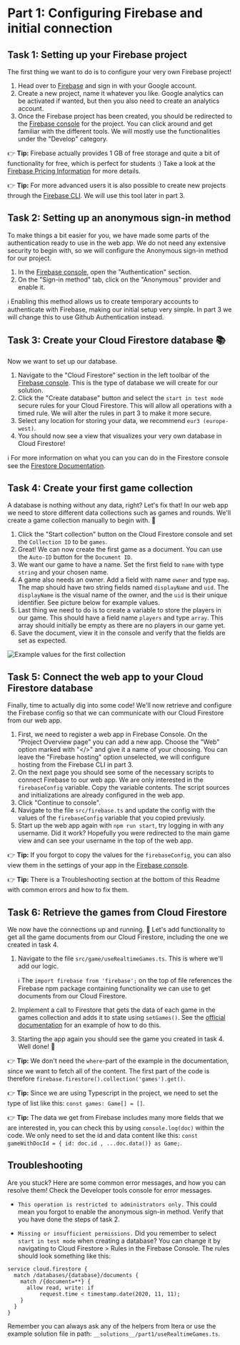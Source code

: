 # Part 1: Configuring Firebase and initial connection

## Task 1: Setting up your Firebase project
The first thing we want to do is to configure your very own Firebase project!

1. Head over to [Firebase](https://firebase.google.com/) and sign in with your Google account.
2. Create a new project, name it whatever you like. Google analytics can be activated if wanted, but then you also need to create an analytics account. 
3. Once the Firebase project has been created, you should be redirected to the [Firebase console](https://console.firebase.google.com/?authuser=0) for the project. You can click around and get familiar with the different tools. We will mostly use the functionalities under the "Develop" category. 

👉 **Tip:** Firebase actually provides 1 GB of free storage and quite a bit of functionality for free, which is perfect for students :) Take a look at the [Firebase Pricing Information](https://firebase.google.com/pricing/) for more details.

👉 **Tip:** For more advanced users it is also possible to create new projects through the [Firebase CLI](https://firebase.google.com/docs/cli). We will use this tool later in part 3. 

## Task 2: Setting up an anonymous sign-in method
To make things a bit easier for you, we have made some parts of the authentication ready to use in the web app. We do not need any extensive security to begin with, so we will configure the Anonymous sign-in method for our project.

1. In the [Firebase console](https://console.firebase.google.com/?authuser=0), open the "Authentication" section.
2. On the "Sign-in method" tab, click on the "Anonymous" provider and enable it.

ℹ️  Enabling this method allows us to create temporary accounts to authenticate with Firebase, making our initial setup very simple. In part 3 we will change this to use Github Authentication instead. 

## Task 3: Create your Cloud Firestore database 📚
Now we want to set up our database.

1. Navigate to the "Cloud Firestore" section in the left toolbar of the [Firebase console](https://console.firebase.google.com/?authuser=0). This is the type of database we will create for our solution.
2. Click the "Create database" button and select the `start in test mode` secure rules for your Cloud Firestore. This will allow all operations with a timed rule. We will alter the rules in part 3 to make it more secure.
3. Select any location for storing your data, we recommend `eur3 (europe-west)`. 
3. You should now see a view that visualizes your very own database in Cloud Firestore!

ℹ️ For more information on what you can you can do in the Firestore console see the [Firestore Documentation](https://firebase.google.com/docs/firestore/using-console).

## Task 4: Create your first game collection
A database is nothing without any data, right? Let's fix that! In our web app we need to store different data collections such as games and rounds. We'll create a game collection manually to begin with. 📔

1. Click the "Start collection" button on the Cloud Firestore console and set the `Collection ID` to be `games`.
2. Great! We can now create the first game as a document. You can use the `Auto-ID` button for the `Document ID`. 
3. We want our game to have a name. Set the first field to `name` with type `string` and your chosen name. 
4. A game also needs an owner. Add a field with name `owner` and type `map`. The map should have two string fields named `displayName` and `uid`. The `displayName` is the visual name of the owner, and the `uid` is their unique identifier. See picture below for example values.
5. Last thing we need to do is to create a variable to store the players in our game. This should have a field name `players` and type `array`. This array should initially be empty as there are no players in our game yet. 
6. Save the document, view it in the console and verify that the fields are set as expected.

![Example values for the first collection](https://i.ibb.co/F3PXsjG/Screenshot-2020-10-12-at-13-06-12.png)

## Task 5: Connect the web app to your Cloud Firestore database
Finally, time to actually dig into some code! We'll now retrieve and configure the Firebase config so that we can communicate with our Cloud Firestore from our web app.

1. First, we need to register a web app in Firebase Console. On the "Project Overview page" you can add a new app. Choose the "Web" option marked with "</>" and give it a name of your choosing. You can leave the "Firebase hosting" option unselected, we will configure hosting from the Firebase CLI in part 3. 
2. On the next page you should see some of the necessary scripts to connect Firebase to our web app. We are only interested in the `firebaseConfig` variable. Copy the variable contents. The script sources and initializations are already configured in the web app. 
4. Click "Continue to console". 
5. Navigate to the file `src/firebase.ts` and update the config with the values of the `firebaseConfig` variable that you copied previusly.
6. Start up the web app again with `npm run start`, try logging in with any username. Did it work? Hopefully you were redirected to the main game view and can see your username in the top of the web app.

👉 **Tip:** If you forgot to copy the values for the `firebaseConfig`, you can also view them in the settings of your app in the [Firebase console](https://console.firebase.google.com/?authuser=0).

👉 **Tip:** There is a Troubleshooting section at the bottom of this Readme with common errors and how to fix them.


## Task 6: Retrieve the games from Cloud Firestore
We now have the connections up and running. 👊  Let's add functionality to get all the game documents from our Cloud Firestore, including the one we created in task 4.

1. Navigate to the file `src/game/useRealtimeGames.ts`. This is where we'll add our logic.

    ℹ️  The `import firebase from 'firebase';` on the top of file references the Firebase npm package containing functionality we can use to get documents from our Cloud Firestore. 

2. Implement a call to Firestore that gets the data of each game in the games collection and adds it to state using `setGames()`. See the [official documentation](https://firebase.google.com/docs/firestore/query-data/get-data#get_multiple_documents_from_a_collection) for an example of how to do this.

3. Starting the app again you should see the game you created in task 4. Well done! 👏 

👉 **Tip:** We don't need the `where`-part of the example in the documentation, since we want to fetch all of the content. The first part of the code is therefore `firebase.firestore().collection('games').get()`.

👉 **Tip:** Since we are using Typescript in the project, we need to set the type of list like this: `const games: Game[] = []`.

👉 **Tip:** The data we get from Firebase includes many more fields that we are interested in, you can check this by using `console.log(doc)` within the code. We only need to set the id and data content like this: `const gameWithDocId = { id: doc.id , ...doc.data()} as Game;`.

## Troubleshooting

Are you stuck? Here are some common error messages, and how you can resolve them! Check the Developer tools console for error messages.

- `This operation is restricted to administrators only.`
This could mean you forgot to enable the anonymous sign-in method. Verify that you have done the steps of task 2.

- `Missing or insufficient permissions.` Did you remember to select `start in test mode` when creating a database? You can change it by navigating to Cloud Firestore > Rules in the Firebase Console. The rules should look something like this:
```
service cloud.firestore {
  match /databases/{database}/documents {
    match /{document=**} {
      allow read, write: if
          request.time < timestamp.date(2020, 11, 11);
    }
  }
}
```

Remember you can always ask any of the helpers from Itera or use the example solution file in path: `__solutions__/part1/useRealtimeGames.ts`.
